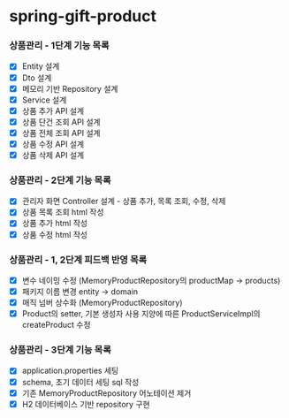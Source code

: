 # spring-gift-product

### 상품관리 - 1단계 기능 목록

- [x] Entity 설계
- [x] Dto 설계
- [x] 메모리 기반 Repository 설계
- [x] Service 설계
- [x] 상품 추가 API 설계
- [x] 상품 단건 조회 API 설계
- [x] 상품 전체 조회 API 설계
- [x] 상품 수정 API 설계
- [x] 상품 삭제 API 설계

### 상품관리 - 2단계 기능 목록

- [x] 관리자 화면 Controller 설계 - 상품 추가, 목록 조회, 수정, 삭제
- [x] 상품 목록 조회 html 작성
- [x] 상품 추가 html 작성
- [x] 상품 수정 html 작성

### 상품관리 - 1, 2단계 피드백 반영 목록

- [x] 변수 네이밍 수정 (MemoryProductRepository의 productMap -> products)
- [x] 패키지 이름 변경 entity -> domain
- [x] 매직 넘버 상수화 (MemoryProductRepository)
- [x] Product의 setter, 기본 생성자 사용 지양에 따른 ProductServiceImpl의 createProduct 수정

### 상품관리 - 3단계 기능 목록

- [x] application.properties 세팅
- [x] schema, 초기 데이터 세팅 sql 작성
- [x] 기존 MemoryProductRepository 어노테이션 제거
- [x] H2 데이터베이스 기반 repository 구현
